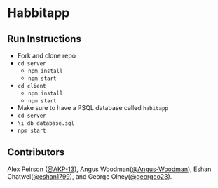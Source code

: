 # Habbitapp

## Run Instructions

- Fork and clone repo
- `cd server`
  - `npm install`
  - `npm start`
- `cd client`
  - `npm install`
  - `npm start`
- Make sure to have a PSQL database called `habitapp`
- `cd server`
- `\i db database.sql`
- `npm start`

## Contributors

Alex Peirson ([@AKP-13](https://github.com/AKP-13)), Angus Woodman([@Angus-Woodman](https://github.com/Angus-Woodman)), Eshan Chatwel([@eshan1799](https://github.com/eshan1799)), and George Olney([@georgeo23](https://github.com/georgeo23)).